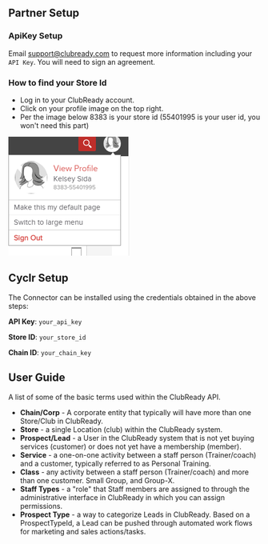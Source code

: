 <section class="setup partner" markdown="1">

## Partner Setup

<div class="section-content" markdown="1">

### ApiKey Setup

Email support@clubready.com to request more information including your `API Key`. You will need to sign an agreement.

### How to find your Store Id

* Log in to your ClubReady account.
* Click on your profile image on the top right.
* Per the image below 8383 is your store id (55401995 is your user id, you won't need this part)

![](./images/clubready1.png)

</div>

</section>

<section class="setup cyclr" markdown="1">

## Cyclr Setup

<div class="section-content" markdown="1">

The Connector can be installed using the credentials obtained in the above steps:

**API Key**: `your_api_key`

**Store ID**: `your_store_id`

**Chain ID**: `your_chain_key`


<section class="userguide" markdown="1">

## User Guide

<div class="section-content" markdown="1">

A list of some of the basic terms used within the ClubReady API.

* **Chain/Corp** - A corporate entity that typically will have more than one Store/Club in ClubReady.
* **Store** - a single Location (club) within the ClubReady system.
* **Prospect/Lead** - a User in the ClubReady system that is not yet buying services (customer) or does not yet have a membership (member).
* **Service** - a one-on-one activity between a staff person (Trainer/coach) and a customer, typically referred to as Personal Training.
* **Class** - any activity between a staff person (Trainer/coach) and more than one customer. Small Group, and Group-X.
* **Staff Types** - a "role" that Staff members are assigned to through the administrative interface in ClubReady in which you can assign permissions.
* **Prospect Type** - a way to categorize Leads in ClubReady. Based on a ProspectTypeId, a Lead can be pushed through automated work flows for marketing and sales actions/tasks.

</div>

</section>
